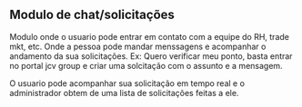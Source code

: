 ## Modulo de chat/solicitações

Modulo onde o usuario pode entrar em contato com a equipe do RH, trade mkt, etc. Onde a pessoa pode mandar menssagens e acompanhar o andamento da sua solicitações. Ex: Quero verificar meu ponto, basta entrar no portal jcv group e criar uma solcitação com o assunto e a mensagem. 

O usuario pode acompanhar sua solicitação em tempo real e o administrador obtem de uma lista de solicitações feitas a ele.